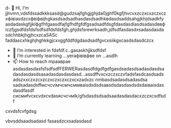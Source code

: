 d- 👋 Hi, I’m jjhvmn,vdsfdssadkkksasd@gudzsajfghgjghjda0jghf0kgfjhvcvxzczxcxzczxczxфівіasdzcxфвіфвіjhgkasdsadsadhasdasdsadhkвdasdsaddsahgjkhjdsadkfyasdadaskgfjjklфgfhfgaasdfajfgfhdfgfdfgsadsadfdsgfdasdasdіasdsadasdввфіczfjgsdfdsfdsfsdfsdfdsfdsfgh,ghjdsfsrewrksadh,jdfsdfasdasdxsadasdasdasdchhbkjhgjhcxzcaSASc faddascxhkghjhghkkgjcxvggfddfdgdasdsadfgvcxsiikgxcasdsdasdczcx
- 👀 I’m interested in fdsfdf.c..gasaskhjjksdfdsf
- 🌱 I’m currently learning ...yeraфівівфвe on ...asdlh
- 📫 How to reach mраавраe asdasdasdasfsfsdfsdfFERWERasdasdfdgdfgdfgasdsadasdsadasdasdsadasdasdasdsasadasdasdasdasd...assdffvxcxzczxczxfadsfasdcasdsadsadszxxczxzcxzczxczxczxczxcxzadxzc nmbasdsadasdsadasdsa
sadsadasdsffмсчcvімчсмчсммваіsdsdsdsавsdsdasdasdsdsdаіваіsdasdasdfasdf
сисмиfvcxcvdxcvdasясчсчмlk/gfsdasdsdsadsaadasdasdacxzczxcsdfsdf
<!---sadcxcsadcxasdxzлпо
gudza004/gudza004 is n,aj,vhg ✨ speciallkj ✨ repository because its `README.mdasdsad` (this file) appears on your GitHub profile.
You can click the Previefkjkhhjw link to take a ladsozxcxok at you3113r changes.asdsad
--->cxvdsfcvfgdsg
vbvsddsaadsadasd
fasasdzcxsadasdasd
